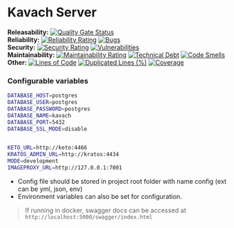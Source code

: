 # Kavach Server

**Releasability:** [![Quality Gate Status](https://sonarcloud.io/api/project_badges/measure?project=factly_kavach-server&metric=alert_status)](https://sonarcloud.io/dashboard?id=factly_kavach-server)  
**Reliability:** [![Reliability Rating](https://sonarcloud.io/api/project_badges/measure?project=factly_kavach-server&metric=reliability_rating)](https://sonarcloud.io/dashboard?id=factly_kavach-server) [![Bugs](https://sonarcloud.io/api/project_badges/measure?project=factly_kavach-server&metric=bugs)](https://sonarcloud.io/dashboard?id=factly_kavach-server)  
**Security:** [![Security Rating](https://sonarcloud.io/api/project_badges/measure?project=factly_kavach-server&metric=security_rating)](https://sonarcloud.io/dashboard?id=factly_kavach-server) [![Vulnerabilities](https://sonarcloud.io/api/project_badges/measure?project=factly_kavach-server&metric=vulnerabilities)](https://sonarcloud.io/dashboard?id=factly_kavach-server)  
**Maintainability:** [![Maintainability Rating](https://sonarcloud.io/api/project_badges/measure?project=factly_kavach-server&metric=sqale_rating)](https://sonarcloud.io/dashboard?id=factly_kavach-server) [![Technical Debt](https://sonarcloud.io/api/project_badges/measure?project=factly_kavach-server&metric=sqale_index)](https://sonarcloud.io/dashboard?id=factly_kavach-server) [![Code Smells](https://sonarcloud.io/api/project_badges/measure?project=factly_kavach-server&metric=code_smells)](https://sonarcloud.io/dashboard?id=factly_kavach-server)  
**Other:** [![Lines of Code](https://sonarcloud.io/api/project_badges/measure?project=factly_kavach-server&metric=ncloc)](https://sonarcloud.io/dashboard?id=factly_kavach-server) [![Duplicated Lines (%)](https://sonarcloud.io/api/project_badges/measure?project=factly_kavach-server&metric=duplicated_lines_density)](https://sonarcloud.io/dashboard?id=factly_kavach-server) [![Coverage](https://sonarcloud.io/api/project_badges/measure?project=factly_kavach-server&metric=coverage)](https://sonarcloud.io/dashboard?id=factly_kavach-server)

### Configurable variables

```sh
DATABASE_HOST=postgres
DATABASE_USER=postgres
DATABASE_PASSWORD=postgres
DATABASE_NAME=kavach
DATABASE_PORT=5432
DATABASE_SSL_MODE=disable


KETO_URL=http://keto:4466
KRATOS_ADMIN_URL=http://kratos:4434
MODE=development
IMAGEPROXY_URL=http://127.0.0.1:7001
```

-   Config file should be stored in project root folder with name config (ext can be yml, json, env)
-   Environment variables can also be set for configuration.

> If running in docker, swagger docs can be accessed at `http://localhost:5000/swagger/index.html`
